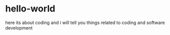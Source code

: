# hello-world
here its about coding and i will tell you things related to coding and software development
